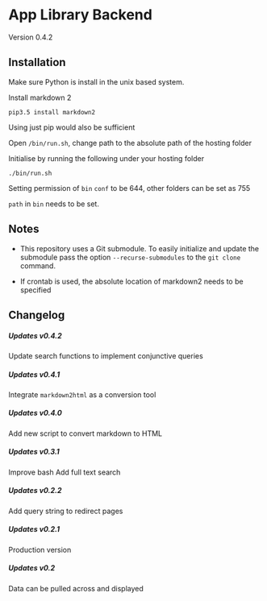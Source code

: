 # App Library Backend
Version 0.4.2

## Installation
Make sure Python is install in the unix based system.

Install markdown 2

    pip3.5 install markdown2

Using just pip would also be sufficient

Open `/bin/run.sh`, change path to the absolute path of the hosting folder

Initialise by running the following under your hosting folder

    ./bin/run.sh

Setting permission of `bin` `conf` to be 644, other folders can be set as 755

`path` in `bin` needs to be set.

## Notes

* This repository uses a Git submodule. To easily initialize and update 
the submodule pass the option `--recurse-submodules` 
to the `git clone` command.

* If crontab is used, the absolute location of markdown2 needs to be specified

## Changelog

##### Updates v0.4.2
Update search functions to implement conjunctive queries

##### Updates v0.4.1
Integrate `markdown2html` as a conversion tool 

##### Updates v0.4.0
Add new script to convert markdown to HTML

##### Updates v0.3.1
Improve bash
Add full text search

##### Updates v0.2.2
Add query string to redirect pages

##### Updates v0.2.1
Production version

##### Updates v0.2
Data can be pulled across and displayed
